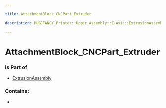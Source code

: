 ```yaml
---

title: AttachmentBlock_CNCPart_Extruder

description: HUGEFANCY_Printer::Upper_Assembly::Z-Axis::ExtrusionAssembly::AttachmentBlock_CNCPart_Extruder

---
```

# AttachmentBlock_CNCPart_Extruder
<script>
    var geoarray = '{"AttachmentBlock_CNCPart_Extruder": {}}';
</script>
<script>
    var basepath = '/assets/HUGEFANCY_Printer/Upper_Assembly/Z-Axis/ExtrusionAssembly/';
</script>
<link rel="stylesheet" href="/css/container.css">

<div id="container"></div>

<!-- these are the required scripts for the three.js scene -->
<script src="/lib/three.min.js"></script>
<script src="/lib/OrbitControls.js"></script>
<script src="/lib/RectAreaLightUniformsLib.js"></script>
<!-- this is your app's lib file -->
<script src="/lib/triceratops_app.js"></script>
### Is Part of
- [ExtrusionAssembly](../ExtrusionAssembly)  

### Contains:
- [](./AttachmentBlock_CNCPart_Extruder/)

